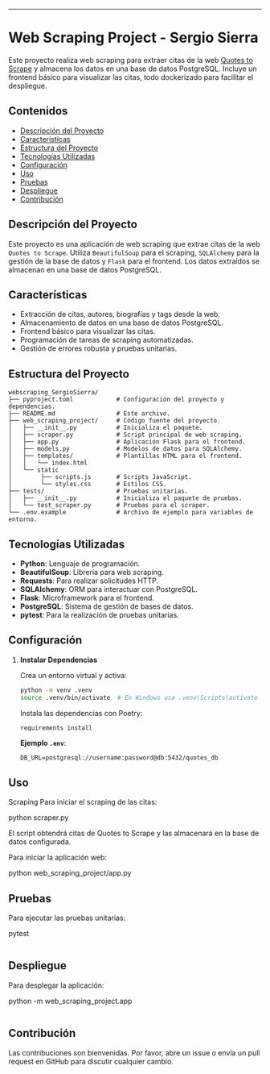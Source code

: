 
---

# Web Scraping Project - Sergio Sierra

Este proyecto realiza web scraping para extraer citas de la web [Quotes to Scrape](http://quotes.toscrape.com) y almacena los datos en una base de datos PostgreSQL. Incluye un frontend básico para visualizar las citas, todo dockerizado para facilitar el despliegue.

## Contenidos

- [Descripción del Proyecto](#descripción-del-proyecto)
- [Características](#características)
- [Estructura del Proyecto](#estructura-del-proyecto)
- [Tecnologías Utilizadas](#tecnologías-utilizadas)
- [Configuración](#configuración)
- [Uso](#uso)
- [Pruebas](#pruebas)
- [Despliegue](#despliegue)
- [Contribución](#contribución)

## Descripción del Proyecto

Este proyecto es una aplicación de web scraping que extrae citas de la web `Quotes to Scrape`. Utiliza `BeautifulSoup` para el scraping, `SQLAlchemy` para la gestión de la base de datos y `Flask` para el frontend. Los datos extraídos se almacenan en una base de datos PostgreSQL.

## Características

- Extracción de citas, autores, biografías y tags desde la web.
- Almacenamiento de datos en una base de datos PostgreSQL.
- Frontend básico para visualizar las citas.
- Programación de tareas de scraping automatizadas.
- Gestión de errores robusta y pruebas unitarias.

## Estructura del Proyecto

```
webscraping_SergioSierra/
├── pyproject.toml            # Configuración del proyecto y dependencias.
├── README.md                 # Este archivo.
├── web_scraping_project/     # Código fuente del proyecto.
│   ├── __init__.py           # Inicializa el paquete.
│   ├── scraper.py            # Script principal de web scraping.
│   ├── app.py                # Aplicación Flask para el frontend.
│   ├── models.py             # Modelos de datos para SQLAlchemy.
│   ├── templates/            # Plantillas HTML para el frontend.
│   │   └── index.html
│   └── static
│        ├── scripts.js       # Scripts JavaScript.
│        └── styles.css       # Estilos CSS.
├── tests/                    # Pruebas unitarias.
│   ├── __init__.py           # Inicializa el paquete de pruebas.
│   └── test_scraper.py       # Pruebas para el scraper.   
└── .env.example              # Archivo de ejemplo para variables de entorno.
```

## Tecnologías Utilizadas

- **Python**: Lenguaje de programación.
- **BeautifulSoup**: Librería para web scraping.
- **Requests**: Para realizar solicitudes HTTP.
- **SQLAlchemy**: ORM para interactuar con PostgreSQL.
- **Flask**: Microframework para el frontend.
- **PostgreSQL**: Sistema de gestión de bases de datos.
- **pytest**: Para la realización de pruebas unitarias.

## Configuración

1. **Instalar Dependencias**

   Crea un entorno virtual y activa:

   ```bash
   python -m venv .venv
   source .venv/bin/activate  # En Windows usa .venv\Scripts\activate
   ```

   Instala las dependencias con Poetry:

   ```bash
   requirements install
   ```

   **Ejemplo `.env`**:
   ```env
   DB_URL=postgresql://username:password@db:5432/quotes_db
   ```

## Uso

   Scraping
   Para iniciar el scraping de las citas:

   python scraper.py
   
   El script obtendrá citas de Quotes to Scrape y las almacenará en la base de datos configurada.

   Para iniciar la aplicación web:


   python web_scraping_project/app.py

## Pruebas

   Para ejecutar las pruebas unitarias:

   pytest
   ```
   ```
## Despliegue

   Para desplegar la aplicación:

   python -m web_scraping_project.app
```
```
## Contribución

Las contribuciones son bienvenidas. Por favor, abre un issue o envía un pull request en GitHub para discutir cualquier cambio.


